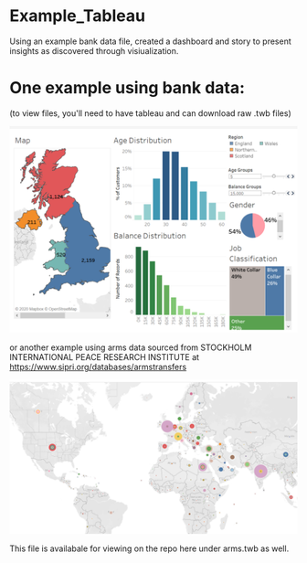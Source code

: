 # Example_Tableau
Using an example bank data file, created a dashboard and story to present insights as discovered through visiualization.
# One example using bank data:
(to view files, you'll need to have tableau and can download raw .twb files)

![alt text](https://github.com/andiosika/Example_Tableau/blob/master/imgs/bankdash.PNG)

or another example using arms data sourced from STOCKHOLM INTERNATIONAL
PEACE RESEARCH INSTITUTE at https://www.sipri.org/databases/armstransfers

![alt text](https://github.com/andiosika/Example_Tableau/blob/master/imgs/whoboughtwhat.PNG)

This file is availabale for viewing on the repo here under arms.twb as well.
